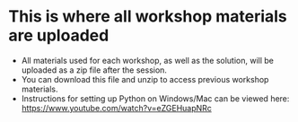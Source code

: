 # This is where all workshop materials are uploaded
- All materials used for each workshop, as well as the solution, will be uploaded as a zip file after the session.
- You can download this file and unzip to access previous workshop materials.
- Instructions for setting up Python on Windows/Mac can be viewed here: https://www.youtube.com/watch?v=eZGEHuapNRc
